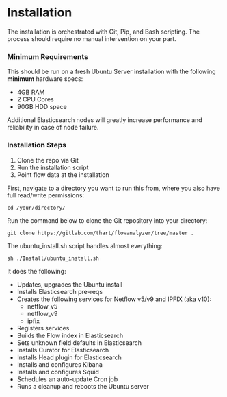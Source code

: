 # Installation

The installation is orchestrated with Git, Pip, and Bash scripting. The process should require no manual intervention on your part.

### Minimum Requirements

This should be run on a fresh Ubuntu Server installation with the following **minimum** hardware specs:

- 4GB RAM
- 2 CPU Cores
- 90GB HDD space

Additional Elasticsearch nodes will greatly increase performance and reliability in case of node failure.

### Installation Steps

1. Clone the repo via Git
2. Run the installation script
3. Point flow data at the installation

First, navigate to a directory you want to run this from, where you also have full read/write permissions:

```
cd /your/directory/
```

Run the command below to clone the Git repository into your directory:

```
git clone https://gitlab.com/thart/flowanalyzer/tree/master .
```

The ubuntu_install.sh script handles almost everything:

```
sh ./Install/ubuntu_install.sh
```

It does the following:

- Updates, upgrades the Ubuntu install
- Installs Elasticsearch pre-reqs
- Creates the following services for Netflow v5/v9 and IPFIX (aka v10):
  - netflow_v5
  - netflow_v9
  - ipfix
- Registers services
- Builds the Flow index in Elasticsearch
- Sets unknown field defaults in Elasticsearch
- Installs Curator for Elasticsearch
- Installs Head plugin for Elasticsearch
- Installs and configures Kibana
- Installs and configures Squid
- Schedules an auto-update Cron job
- Runs a cleanup and reboots the Ubuntu server